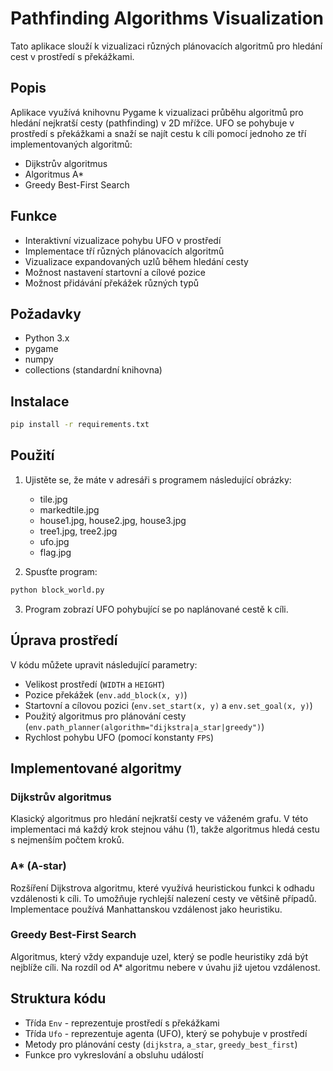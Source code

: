 # Pathfinding Algorithms Visualization

Tato aplikace slouží k vizualizaci různých plánovacích algoritmů pro hledání cest v prostředí s překážkami.

## Popis

Aplikace využívá knihovnu Pygame k vizualizaci průběhu algoritmů pro hledání nejkratší cesty (pathfinding) v 2D mřížce. UFO se pohybuje v prostředí s překážkami a snaží se najít cestu k cíli pomocí jednoho ze tří implementovaných algoritmů:

- Dijkstrův algoritmus
- Algoritmus A*
- Greedy Best-First Search

## Funkce

- Interaktivní vizualizace pohybu UFO v prostředí
- Implementace tří různých plánovacích algoritmů
- Vizualizace expandovaných uzlů během hledání cesty
- Možnost nastavení startovní a cílové pozice
- Možnost přidávání překážek různých typů

## Požadavky

- Python 3.x
- pygame
- numpy
- collections (standardní knihovna)

## Instalace

```bash
pip install -r requirements.txt
```

## Použití

1. Ujistěte se, že máte v adresáři s programem následující obrázky:
    - tile.jpg
    - markedtile.jpg
    - house1.jpg, house2.jpg, house3.jpg
    - tree1.jpg, tree2.jpg
    - ufo.jpg
    - flag.jpg

2. Spusťte program:
```bash
python block_world.py
```

3. Program zobrazí UFO pohybující se po naplánované cestě k cíli.

## Úprava prostředí

V kódu můžete upravit následující parametry:

- Velikost prostředí (`WIDTH` a `HEIGHT`)
- Pozice překážek (`env.add_block(x, y)`)
- Startovní a cílovou pozici (`env.set_start(x, y)` a `env.set_goal(x, y)`)
- Použitý algoritmus pro plánování cesty (`env.path_planner(algorithm="dijkstra|a_star|greedy")`)
- Rychlost pohybu UFO (pomocí konstanty `FPS`)

## Implementované algoritmy

### Dijkstrův algoritmus

Klasický algoritmus pro hledání nejkratší cesty ve váženém grafu. V této implementaci má každý krok stejnou váhu (1), takže algoritmus hledá cestu s nejmenším počtem kroků.

### A* (A-star)

Rozšíření Dijkstrova algoritmu, které využívá heuristickou funkci k odhadu vzdálenosti k cíli. To umožňuje rychlejší nalezení cesty ve většině případů. Implementace používá Manhattanskou vzdálenost jako heuristiku.

### Greedy Best-First Search

Algoritmus, který vždy expanduje uzel, který se podle heuristiky zdá být nejblíže cíli. Na rozdíl od A* algoritmu nebere v úvahu již ujetou vzdálenost.

## Struktura kódu

- Třída `Env` - reprezentuje prostředí s překážkami
- Třída `Ufo` - reprezentuje agenta (UFO), který se pohybuje v prostředí
- Metody pro plánování cesty (`dijkstra`, `a_star`, `greedy_best_first`)
- Funkce pro vykreslování a obsluhu událostí
